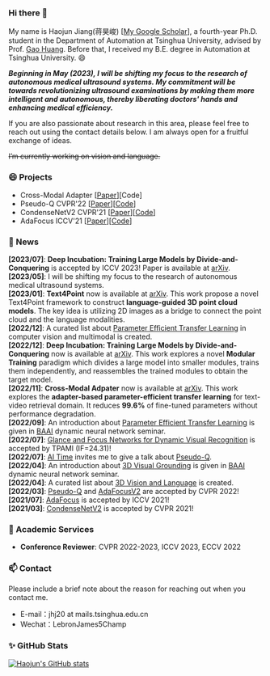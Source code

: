 ### Hi there 👋
My name is Haojun Jiang(蒋昊峻) [[My Google Scholar](https://scholar.google.com/citations?user=ULmStp8AAAAJ&hl=en)], a fourth-year Ph.D. student in the Department of Automation at Tsinghua University, advised by Prof. [Gao Huang](http://www.gaohuang.net/). Before that, I received my B.E. degree in Automation at Tsinghua University. 😄

_**Beginning in May (2023), I will be shifting my focus to the research of autonomous medical ultrasound systems. My commitment will be towards revolutionizing ultrasound examinations by making them more intelligent and autonomous, thereby liberating doctors' hands and enhancing medical efficiency.**_ 

If you are also passionate about research in this area, please feel free to reach out using the contact details below. I am always open for a fruitful exchange of ideas.

~~I’m currently working on vision and language.~~


<!--**jianghaojun/jianghaojun** is a ✨ _special_ ✨ repository because its `README.md` (this file) appears on your GitHub profile.

Here are some ideas to get you started:
- 🔭 I’m currently working on ...
- 🌱 I’m currently learning ...
- 👯 I’m looking to collaborate on ...
- 🤔 I’m looking for help with ...
- 💬 Ask me about ...
- 📫 How to reach me: ...
- 😄 Pronouns: ...
- ⚡ Fun fact: ...
-->

### 😄 Projects
- Cross-Modal Adapter [[Paper](https://arxiv.org/abs/2211.09623)][Code]
- Pseudo-Q CVPR'22 [[Paper](https://arxiv.org/abs/2203.08481)][[Code](https://github.com/LeapLabTHU/Pseudo-Q)]
- CondenseNetV2 CVPR'21 [[Paper](https://arxiv.org/abs/2104.04382)][[Code](https://github.com/jianghaojun/CondenseNetV2)]
- AdaFocus ICCV'21 [[Paper](https://arxiv.org/abs/2105.03245)][[Code](https://github.com/blackfeather-wang/AdaFocus)]

### 💬 News
**[2023/07]**: **Deep Incubation: Training Large Models by Divide-and-Conquering** is accepted by ICCV 2023! Paper is available at [arXiv](https://arxiv.org/abs/2212.04129).  
**[2023/05]**: I will be shifting my focus to the research of autonomous medical ultrasound systems.  
**[2023/01]**: **Text4Point** now is available at [arXiv](https://arxiv.org/abs/2301.07584). This work propose a novel Text4Point framework to construct **language-guided 3D point cloud models**. The key idea is utilizing 2D images as a bridge to connect the point cloud and the language modalities.    
**[2022/12]**: A curated list about [Parameter Efficient Transfer Learning](https://github.com/jianghaojun/Awesome-Parameter-Efficient-Transfer-Learning) in computer vision and multimodal is created.  
**[2022/12]**: **Deep Incubation: Training Large Models by Divide-and-Conquering** now is available at [arXiv](https://arxiv.org/abs/2212.04129). This work explores a novel **Modular Training** paradigm which divides a large model into smaller modules, trains them independently, and reassembles the trained modules to obtain the target model.  
**[2022/11]**: **Cross-Modal Adpater** now is available at [arXiv](https://arxiv.org/abs/2211.09623). This work explores the **adapter-based parameter-efficient transfer learning** for text-video retrieval domain. It reduces **99.6\%** of fine-tuned parameters without performance degradation.  
**[2022/09]**: An introduction about [Parameter Efficient Transfer Learning](https://cloud.tsinghua.edu.cn/f/73309dec3ea3496db459/?dl=1) is given in [BAAI](https://www.baai.ac.cn/english.html) dynamic neural network seminar.  
**[2022/07]**: [Glance and Focus Networks for Dynamic Visual Recognition](https://arxiv.org/pdf/2201.03014.pdf) is accepted by TPAMI (IF=24.31)!  
**[2022/07]**: [AI Time](http://www.aitime.cn/) invites me to give a talk about [Pseudo-Q](https://www.bilibili.com/video/BV1LB4y1e7kT?spm_id_from=333.337.search-card.all.click&vd_source=17f8133aaca9f7f8e61c08b61e26d162).  
**[2022/04]**: An introduction about [3D Visual Grounding](https://cloud.tsinghua.edu.cn/f/31f0f6930817424db210/?dl=1) is given in [BAAI](https://www.baai.ac.cn/english.html) dynamic neural network seminar.  
**[2022/04]**: A curated list about [3D Vision and Language](https://github.com/jianghaojun/Awesome-3D-Visual-Grounding) is created.  
**[2022/03]**: [Pseudo-Q](https://arxiv.org/abs/2203.08481) and [AdaFocusV2](https://arxiv.org/abs/2112.14238) are accepted by CVPR 2022!  
**[2021/07]**: [AdaFocus](https://arxiv.org/abs/2105.03245) is accepted by ICCV 2021!  
**[2021/03]**: [CondenseNetV2](https://arxiv.org/abs/2104.04382) is accepted by CVPR 2021!  

### 🌱 Academic Services 
- **Conference Reviewer**: CVPR 2022-2023, ICCV 2023, ECCV 2022

### 📫 Contact 
Please include a brief note about the reason for reaching out when you contact me. 
- E-mail：jhj20 at mails.tsinghua.edu.cn  
- Wechat：LebronJames5Champ

### ✨ GitHub Stats 
[![Haojun's GitHub stats](https://github-readme-stats.vercel.app/api?username=jianghaojun&show_icons=true&theme=tokyonight)](https://github.com/anuraghazra/github-readme-stats)

<!-- ### Visitors -->
<!-- <p align="left"> 
  <img src="https://profile-counter.glitch.me/jianghaojun/count.svg" />
</p> -->
<!-- <a href="https://www.easycounter.com/">
<img src="https://www.easycounter.com/counter.php?jhj20"
border="0" alt="stats counter"></a>
<br><a href="https://www.easycounter.com/"></a>
 -->
